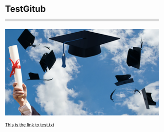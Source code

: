 # TestGitub
---
![Test Image](/Resources/Graduation.png)
---
[This is the link to test.txt](/Resources/test.txt)
